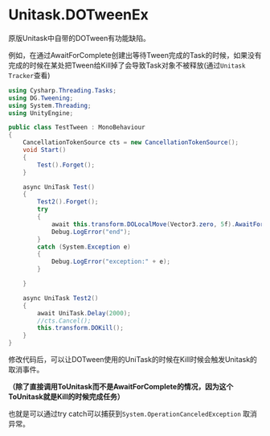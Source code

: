 # Unitask.DOTweenEx

原版Unitask中自带的DOTween有功能缺陷。

例如，在通过AwaitForComplete创建出等待Tween完成的Task的时候，如果没有完成的时候在某处把Tween给Kill掉了会导致Task对象不被释放(通过`Unitask Tracker`查看)

```csharp
using Cysharp.Threading.Tasks;
using DG.Tweening;
using System.Threading;
using UnityEngine;

public class TestTween : MonoBehaviour
{
    CancellationTokenSource cts = new CancellationTokenSource();
    void Start()
    {
        Test().Forget();
    }

    async UniTask Test()
    {
        Test2().Forget();
        try
        {
            await this.transform.DOLocalMove(Vector3.zero, 5f).AwaitForComplete(cancellationToken: cts.Token);
            Debug.LogError("end");
        }
        catch (System.Exception e)
        {
            Debug.LogError("exception:" + e);
        }

    }

    async UniTask Test2()
    {
        await UniTask.Delay(2000);
        //cts.Cancel();
        this.transform.DOKill();
    }
}

```

修改代码后，可以让DOTween使用的UniTask的时候在Kill时候会触发Unitask的取消事件。

**（除了直接调用ToUnitask而不是AwaitForComplete的情况，因为这个ToUnitask就是Kill的时候完成任务）**

也就是可以通过try catch可以捕获到`System.OperationCanceledException` 取消异常。